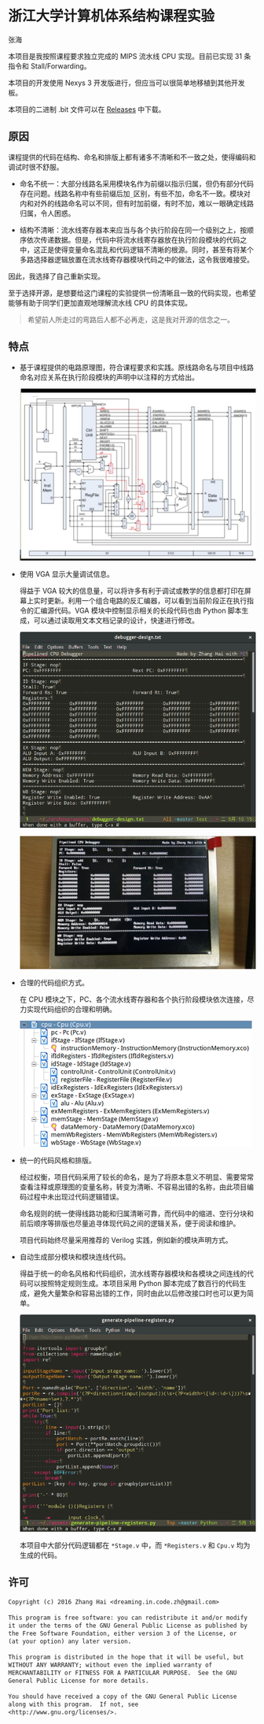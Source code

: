 # 浙江大学计算机体系结构课程实验

张海

本项目是我按照课程要求独立完成的 MIPS 流水线 CPU 实现。目前已实现 31 条指令和 Stall/Forwarding。

本项目的开发使用 Nexys 3 开发版进行，但应当可以很简单地移植到其他开发板。

本项目的二进制 .bit 文件可以在 [Releases](https://github.com/DreaminginCodeZH/archexp/releases/) 中下载。

## 原因

课程提供的代码在结构、命名和排版上都有诸多不清晰和不一致之处，使得编码和调试时很不舒服。

- 命名不统一：大部分线路名采用模块名作为前缀以指示归属，但仍有部分代码存在问题。线路名称中有些前缀后加`_`区别，有些不加，命名不一致。模块对内和对外的线路命名可以不同，但有时加前缀，有时不加，难以一眼确定线路归属，令人困惑。

- 结构不清晰：流水线寄存器本来应当与各个执行阶段在同一个级别之上，按顺序依次传递数据。但是，代码中将流水线寄存器放在执行阶段模块的代码之中，这正是使得变量命名混乱和代码逻辑不清晰的根源。同时，甚至有将某个多路选择器逻辑放置在流水线寄存器模块代码之中的做法，这令我很难接受。

因此，我选择了自己重新实现。

至于选择开源，是想要给这门课程的实验提供一份清晰且一致的代码实现，也希望能够有助于同学们更加直观地理解流水线 CPU 的具体实现。

> 希望前人所走过的弯路后人都不必再走，这是我对开源的信念之一。

## 特点

- 基于课程提供的电路原理图，符合课程要求和实践。原线路命名与项目中线路命名对应关系在执行阶段模块的声明中以注释的方式给出。

    ![流水线 CPU 原理图](assets/readme/schematic.png)

- 使用 VGA 显示大量调试信息。

    得益于 VGA 较大的信息量，可以将许多有利于调试或教学的信息都打印在屏幕上实时更新。利用一个组合电路的反汇编器，可以看到当前阶段正在执行指令的汇编源代码。VGA 模块中控制显示相关的长段代码也由 Python 脚本生成，可以通过读取用文本文档记录的设计，快速进行修改。

    ![VGA 调试设计图](assets/readme/debugger-design.png)

    ![VGA 调试实现效果](assets/readme/debugger.jpg)

- 合理的代码组织方式。

    在 CPU 模块之下，PC、各个流水线寄存器和各个执行阶段模块依次连接，尽力实现代码组织的合理和明确。

    ![CPU 代码组织结构](assets/readme/organization.png)

- 统一的代码风格和排版。

    经过权衡，项目代码采用了较长的命名，是为了将原本意义不明显、需要常常查看注释或原理图的变量名称，转变为清晰、不容易出错的名称，由此项目编码过程中未出现过代码逻辑错误。

    命名规则的统一使得线路功能和归属清晰可靠，而代码中的缩进、空行分块和前后顺序等排版也尽量追寻体现代码之间的逻辑关系，便于阅读和维护。

    项目代码始终尽量采用推荐的 Verilog 实践，例如新的模块声明方式。

- 自动生成部分模块和模块连线代码。

    得益于统一的命名风格和代码组织，流水线寄存器模块和各模块之间连线的代码可以按照特定规则生成。本项目采用 Python 脚本完成了数百行的代码生成，避免大量繁杂和容易出错的工作，同时由此以后修改接口时也可以更为简单。

    ![流水线寄存器代码生成脚本](assets/readme/code-generation.png)

    本项目中大部分代码逻辑都在 `*Stage.v` 中，而 `*Registers.v` 和 `Cpu.v` 均为生成的代码。

## 许可

```
Copyright (c) 2016 Zhang Hai <dreaming.in.code.zh@gmail.com>

This program is free software: you can redistribute it and/or modify
it under the terms of the GNU General Public License as published by
the Free Software Foundation, either version 3 of the License, or
(at your option) any later version.

This program is distributed in the hope that it will be useful, but
WITHOUT ANY WARRANTY; without even the implied warranty of
MERCHANTABILITY or FITNESS FOR A PARTICULAR PURPOSE.  See the GNU
General Public License for more details.

You should have received a copy of the GNU General Public License
along with this program.  If not, see
<http://www.gnu.org/licenses/>.
```
